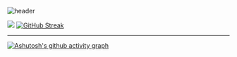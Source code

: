 ![header](https://capsule-render.vercel.app/api?type=wave&color=auto&height=300&section=header&text=ThinkingDiv%20Github&fontSize=75)    


<a href="https://opgc.me/#/users/JaeWonLee3003" target="_blank"> <img src="https://api.opgc.me/githubs/users/JaeWonLee3003/tag/?theme=basic"></a>
[![GitHub Streak](https://streak-stats.demolab.com/?user=JaeWonLee3003&theme=vue)](https://git.io/streak-stats) <hr>
[![Ashutosh's github activity graph](https://activity-graph.herokuapp.com/graph?username=JaeWonLee3003&theme=Vue)](https://github.com/ashutosh00710/github-readme-activity-graph)
